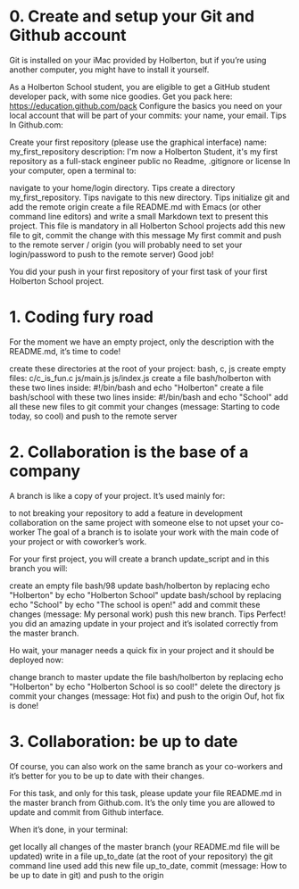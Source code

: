 # 0. Create and setup your Git and Github account
Git is installed on your iMac provided by Holberton, but if you’re using another computer, you might have to install it yourself.

As a Holberton School student, you are eligible to get a GitHub student developer pack, with some nice goodies. Get you pack here: https://education.github.com/pack
Configure the basics you need on your local account that will be part of your commits: your name, your email. Tips
In Github.com:

Create your first repository (please use the graphical interface)
name: my_first_repository
description: I'm now a Holberton Student, it's my first repository as a full-stack engineer
public
no Readme, .gitignore or license
In your computer, open a terminal to:

navigate to your home/login directory. Tips
create a directory my_first_repository. Tips
navigate to this new directory. Tips
initialize git and add the remote origin
create a file README.md with Emacs (or other command line editors) and write a small Markdown text to present this project. This file is mandatory in all Holberton School projects
add this new file to git, commit the change with this message My first commit and push to the remote server / origin (you will probably need to set your login/password to push to the remote server)
Good job!

You did your push in your first repository of your first task of your first Holberton School project.
# 1. Coding fury road
For the moment we have an empty project, only the description with the README.md, it’s time to code!

create these directories at the root of your project: bash, c, js
create empty files:
c/c_is_fun.c
js/main.js
js/index.js
create a file bash/holberton with these two lines inside: #!/bin/bash and echo "Holberton"
create a file bash/school with these two lines inside: #!/bin/bash and echo "School"
add all these new files to git
commit your changes (message: Starting to code today, so cool) and push to the remote server
# 2. Collaboration is the base of a company
A branch is like a copy of your project. It’s used mainly for:

to not breaking your repository
to add a feature in development
collaboration on the same project with someone else
to not upset your co-worker
The goal of a branch is to isolate your work with the main code of your project or with coworker’s work.

For your first project, you will create a branch update_script and in this branch you will:

create an empty file bash/98
update bash/holberton by replacing echo "Holberton" by echo "Holberton School"
update bash/school by replacing echo "School" by echo "The school is open!"
add and commit these changes (message: My personal work)
push this new branch. Tips
Perfect! you did an amazing update in your project and it’s isolated correctly from the master branch.

Ho wait, your manager needs a quick fix in your project and it should be deployed now:

change branch to master
update the file bash/holberton by replacing echo "Holberton" by echo "Holberton School is so cool!"
delete the directory js
commit your changes (message: Hot fix) and push to the origin
Ouf, hot fix is done!
# 3. Collaboration: be up to date
Of course, you can also work on the same branch as your co-workers and it’s better for you to be up to date with their changes.

For this task, and only for this task, please update your file README.md in the master branch from Github.com. It’s the only time you are allowed to update and commit from Github interface.

When it’s done, in your terminal:

get locally all changes of the master branch (your README.md file will be updated)
write in a file up_to_date (at the root of your repository) the git command line used
add this new file up_to_date, commit (message: How to be up to date in git) and push to the origin